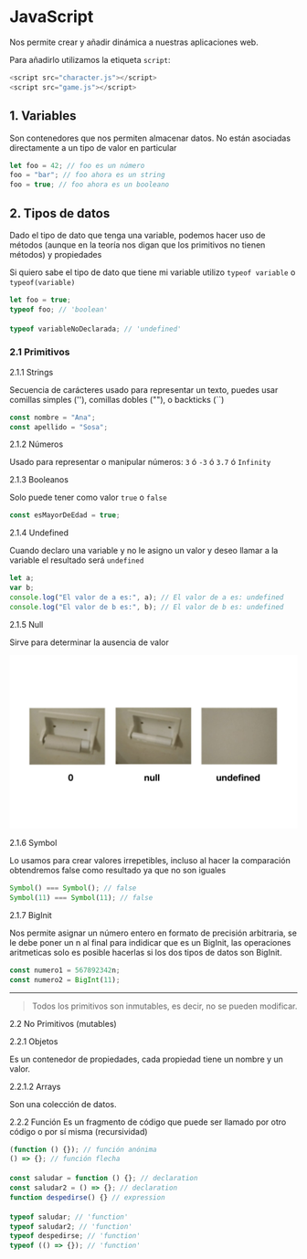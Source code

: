# JavaScript

Nos permite crear y añadir dinámica a nuestras aplicaciones web.

Para añadirlo utilizamos la etiqueta `script`:

```javascript
<script src="character.js"></script>
<script src="game.js"></script>
```

## 1. Variables

Son contenedores que nos permiten almacenar datos. No están asociadas directamente a un tipo de valor en particular

```javascript
let foo = 42; // foo es un número
foo = "bar"; // foo ahora es un string
foo = true; // foo ahora es un booleano
```

## 2. Tipos de datos

Dado el tipo de dato que tenga una variable, podemos hacer uso de métodos (aunque en la teoría nos digan que los primitivos no tienen métodos) y propiedades

Si quiero sabe el tipo de dato que tiene mi variable utilizo `typeof variable` o `typeof(variable)`

```javascript
let foo = true;
typeof foo; // 'boolean'

typeof variableNoDeclarada; // 'undefined'
```

### 2.1 Primitivos

2.1.1 Strings

Secuencia de carácteres usado para representar un texto, puedes usar comillas simples (''), comillas dobles (""), o backticks (``)

```javascript
const nombre = "Ana";
const apellido = "Sosa";
```

2.1.2 Números

Usado para representar o manipular números: `3` ó `-3` ó `3.7` ó `Infinity`

2.1.3 Booleanos

Solo puede tener como valor `true` o `false`

```javascript
const esMayorDeEdad = true;
```

2.1.4 Undefined

Cuando declaro una variable y no le asigno un valor y deseo llamar a la variable el resultado será `undefined`

```javascript
let a;
var b;
console.log("El valor de a es:", a); // El valor de a es: undefined
console.log("El valor de b es:", b); // El valor de b es: undefined
```

2.1.5 Null

Sirve para determinar la ausencia de valor

![null vs undefined](imgs/nullvsundefined.jpeg)

2.1.6 Symbol

Lo usamos para crear valores irrepetibles, incluso al hacer la comparación obtendremos false como resultado ya que no son iguales

```javascript
Symbol() === Symbol(); // false
Symbol(11) === Symbol(11); // false
```

2.1.7 BigInit

Nos permite asignar un número entero en formato de precisión arbitraria, se le debe poner un n al final para indidicar que es un BigInit, las operaciones aritmeticas solo es posible hacerlas si los dos tipos de datos son BigInit.

```javascript
const numero1 = 567892342n;
const numero2 = BigInt(11);
```

---

> Todos los primitivos son inmutables, es decir, no se pueden modificar.

2.2 No Primitivos (mutables)

2.2.1 Objetos

Es un contenedor de propiedades, cada propiedad tiene un nombre y un valor.

2.2.1.2 Arrays

Son una colección de datos.

2.2.2 Función
Es un fragmento de código que puede ser llamado por otro código o por sí misma (recursividad)

```javascript
(function () {}); // función anónima
() => {}; // función flecha

const saludar = function () {}; // declaration
const saludar2 = () => {}; // declaration
function despedirse() {} // expression

typeof saludar; // 'function'
typeof saludar2; // 'function'
typeof despedirse; // 'function'
typeof (() => {}); // 'function'
```
